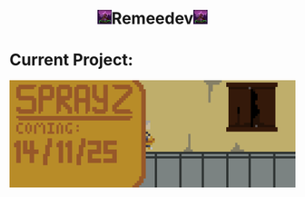 <h1 align="center"><img src="./designs/tree.gif" width="5%">Remeedev<img src="./designs/tree.gif" width="5%"></h1>

# Current Project:

[![Sprayz](./designs/sprayz.gif)](https://github.com/remeedev/Spray)